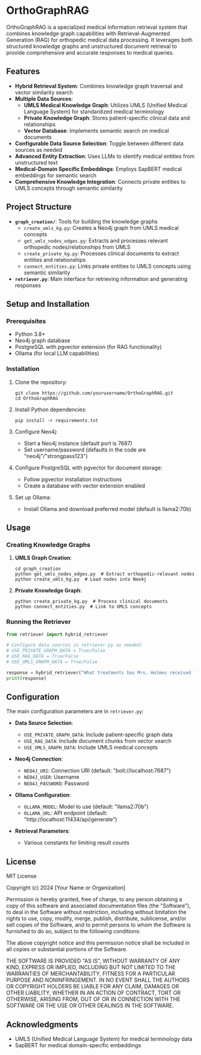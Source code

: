 # OrthoGraphRAG

OrthoGraphRAG is a specialized medical information retrieval system that combines knowledge graph capabilities with Retrieval-Augmented Generation (RAG) for orthopedic medical data processing. It leverages both structured knowledge graphs and unstructured document retrieval to provide comprehensive and accurate responses to medical queries.

## Features

- **Hybrid Retrieval System**: Combines knowledge graph traversal and vector similarity search
- **Multiple Data Sources**:
  - **UMLS Medical Knowledge Graph**: Utilizes UMLS (Unified Medical Language System) for standardized medical terminology
  - **Private Knowledge Graph**: Stores patient-specific clinical data and relationships
  - **Vector Database**: Implements semantic search on medical documents
- **Configurable Data Source Selection**: Toggle between different data sources as needed
- **Advanced Entity Extraction**: Uses LLMs to identify medical entities from unstructured text
- **Medical-Domain Specific Embeddings**: Employs SapBERT medical embeddings for semantic search 
- **Comprehensive Knowledge Integration**: Connects private entities to UMLS concepts through semantic similarity

## Project Structure

- **`graph_creation/`**: Tools for building the knowledge graphs
  - `create_umls_kg.py`: Creates a Neo4j graph from UMLS medical concepts
  - `get_umls_nodes_edges.py`: Extracts and processes relevant orthopedic nodes/relationships from UMLS
  - `create_private_kg.py`: Processes clinical documents to extract entities and relationships
  - `connect_entities.py`: Links private entities to UMLS concepts using semantic similarity
- **`retriever.py`**: Main interface for retrieving information and generating responses

## Setup and Installation

### Prerequisites

- Python 3.8+
- Neo4j graph database
- PostgreSQL with pgvector extension (for RAG functionality)
- Ollama (for local LLM capabilities)

### Installation

1. Clone the repository:
   ```
   git clone https://github.com/yourusername/OrthoGraphRAG.git
   cd OrthoGraphRAG
   ```

2. Install Python dependencies:
   ```
   pip install -r requirements.txt
   ```

3. Configure Neo4j:
   - Start a Neo4j instance (default port is 7687)
   - Set username/password (defaults in the code are "neo4j"/"strongpass123")

4. Configure PostgreSQL with pgvector for document storage:
   - Follow pgvector installation instructions
   - Create a database with vector extension enabled

5. Set up Ollama:
   - Install Ollama and download preferred model (default is llama2:70b)

## Usage

### Creating Knowledge Graphs

1. **UMLS Graph Creation**:
   ```
   cd graph_creation
   python get_umls_nodes_edges.py  # Extract orthopedic-relevant nodes
   python create_umls_kg.py  # Load nodes into Neo4j
   ```

2. **Private Knowledge Graph**:
   ```
   python create_private_kg.py  # Process clinical documents
   python connect_entities.py  # Link to UMLS concepts
   ```

### Running the Retriever

```python
from retriever import hybrid_retriever

# Configure data sources in retriever.py as needed:
# USE_PRIVATE_GRAPH_DATA = True/False
# USE_RAG_DATA = True/False
# USE_UMLS_GRAPH_DATA = True/False

response = hybrid_retriever("What treatments has Mrs. Holmes received for her osteoarthritis?")
print(response)
```

## Configuration

The main configuration parameters are in `retriever.py`:

- **Data Source Selection**:
  - `USE_PRIVATE_GRAPH_DATA`: Include patient-specific graph data
  - `USE_RAG_DATA`: Include document chunks from vector search
  - `USE_UMLS_GRAPH_DATA`: Include UMLS medical concepts

- **Neo4j Connection**:
  - `NEO4J_URI`: Connection URI (default: "bolt://localhost:7687")
  - `NEO4J_USER`: Username
  - `NEO4J_PASSWORD`: Password

- **Ollama Configuration**:
  - `OLLAMA_MODEL`: Model to use (default: "llama2:70b")
  - `OLLAMA_URL`: API endpoint (default: "http://localhost:11434/api/generate")

- **Retrieval Parameters**:
  - Various constants for limiting result counts

## License

MIT License

Copyright (c) 2024 [Your Name or Organization]

Permission is hereby granted, free of charge, to any person obtaining a copy
of this software and associated documentation files (the "Software"), to deal
in the Software without restriction, including without limitation the rights
to use, copy, modify, merge, publish, distribute, sublicense, and/or sell
copies of the Software, and to permit persons to whom the Software is
furnished to do so, subject to the following conditions:

The above copyright notice and this permission notice shall be included in all
copies or substantial portions of the Software.

THE SOFTWARE IS PROVIDED "AS IS", WITHOUT WARRANTY OF ANY KIND, EXPRESS OR
IMPLIED, INCLUDING BUT NOT LIMITED TO THE WARRANTIES OF MERCHANTABILITY,
FITNESS FOR A PARTICULAR PURPOSE AND NONINFRINGEMENT. IN NO EVENT SHALL THE
AUTHORS OR COPYRIGHT HOLDERS BE LIABLE FOR ANY CLAIM, DAMAGES OR OTHER
LIABILITY, WHETHER IN AN ACTION OF CONTRACT, TORT OR OTHERWISE, ARISING FROM,
OUT OF OR IN CONNECTION WITH THE SOFTWARE OR THE USE OR OTHER DEALINGS IN THE
SOFTWARE.

## Acknowledgments

- UMLS (Unified Medical Language System) for medical terminology data
- SapBERT for medical domain-specific embeddings